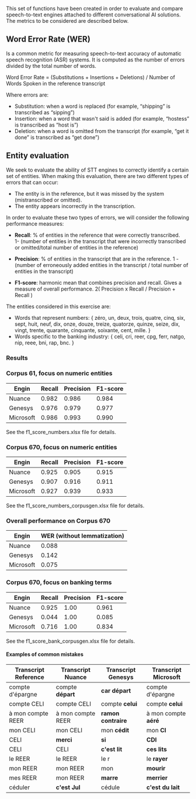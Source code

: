 This set of functions have been created in order to evaluate and compare speech-to-text engines attached to different conversational AI solutions. The metrics to be considered are described below. 

## Word Error Rate (WER)

Is a common metric for measuring speech-to-text accuracy of automatic speech recognition (ASR) systems. It is computed as the number of errors divided by the total number of words.

Word Error Rate = (Substitutions + Insertions + Deletions) / Number of Words Spoken in the reference transcript 

Where errors are:

- Substitution: when a word is replaced (for example, “shipping” is transcribed as “sipping”)
- Insertion: when a word that wasn't said is added (for example, “hostess” is transcribed as “host is”)
- Deletion: when a word is omitted from the transcript (for example, “get it done” is transcribed as “get done”)

## Entity evaluation

We seek to evaluate the ability of STT engines to correctly identify a certain set of entities. When making this evaluation, there are two different types of errors that can occur:

- The entity is in the reference, but it was missed by the system (mistranscribed or omitted).
- The entity appears incorrectly in the transcription.

In order to evaluate these two types of errors, we will consider the following performance measures:

- **Recall**: % of entities in the reference that were correctly transcribed.           
1- (number of entities in the transcript that were incorrectly transcribed or omitted/total number of entities in the reference)

- **Precision**: % of entities in the transcript that are in the reference.
1 - (number of erroneously added entities in the transcript / total number of entities in the transcript)

- **F1-score**: harmonic mean that combines precision and recall. Gives a measure of overall performance.
2( Precision x Recall / Precision + Recall )

The entities considered in this exercise are:

- Words that represent numbers: \{ zéro, un, deux, trois, quatre, cinq, six, sept, huit, neuf, dix, onze, douze, treize, quatorze, quinze, seize, dix, vingt, trente, quarante, cinquante, soixante, cent, mille. \}
- Words specific to the banking industry: \{ celi, cri, reer, cpg, ferr, natgo, nip, reee, bni, rap, bnc. \}

### Results 

### Corpus 61, focus on numeric entities

| Engin     | Recall  | Precision | F1-score |
|-----------|---------|-----------|----------|
| Nuance    | 0.982   |  0.986    | 0.984    |
| Genesys   | 0.976   |  0.979    | 0.977    |
| Microsoft | 0.986   |  0.993    | 0.990    |

See the f1_score_numbers.xlsx file for details. 


### Corpus 670, focus on numeric entities

| Engin     | Recall | Precision | F1-score |
|-----------|--------|-----------|----------|
| Nuance    | 0.925  |  0.905    | 0.915    |
| Genesys   | 0.907  |  0.916    | 0.911    |
| Microsoft | 0.927  |  0.939    | 0.933    |

See the f1_score_numbers_corpusgen.xlsx file for details. 



### Overall performance on Corpus 670

| Engin    | WER (without lemmatization) |
|----------|-------|
| Nuance   | 0.088 |
| Genesys  | 0.142 |
| Microsoft| 0.075 |


### Corpus 670, focus on banking terms

| Engin     | Recall  | Precision | F1-score |
|-----------|---------|-----------|----------|
| Nuance    | 0.925   |  1.00     | 0.961    |
| Genesys   | 0.044   |  1.00     | 0.085    |
| Microsoft | 0.716   |  1.00     | 0.834    |

See the f1_score_bank_corpusgen.xlsx file for details. 


#### Examples of common mistakes 

| Transcript Reference| Transcript Nuance | Transcript Genesys | Transcript Microsoft |
|---------------------|-------------------|--------------------|----------------------|
| compte d'épargne    | compte **départ** | **car départ**     | compte d'épargne     |    
| compte CELI         | compte CELI       | compte **celui**   | compte **celui**     |
| à mon compte REER   | à mon compte REER | **ramon contraire**| à mon compte **aéré**|
| mon CELI            | mon CELI          | mon **cédit**      | mon **CI**           |
| CELI                | **merci**         | **si**             | **CDI**              |
| CELI                | CELI              |  **c'est lit**     |  **ces lits**        |
| le REER             | le REER           | le r               | le **rayer**         |
| mon REER            | mon REER          | mon                | **mourir**           |
| mes REER            | mon REER          | **marre**          | **merrier**          |
| céduler             | **c'est Jul**     | cédule             | **c'est du lait**    | 
